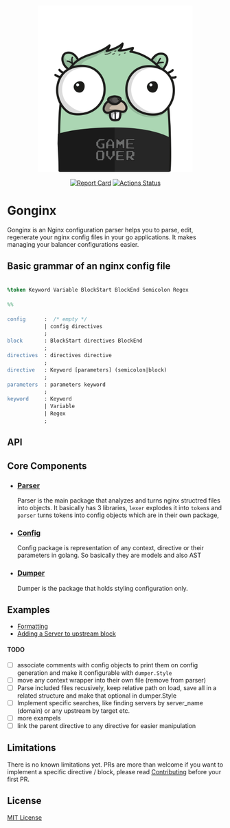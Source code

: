 <p align="center"><img src="./gopher.png" width="360"></p>
<p align="center">
<a href="https://goreportcard.com/badge/github.com/tufanbarisyildirim/gonginx"><img src="https://goreportcard.com/badge/github.com/tufanbarisyildirim/gonginx" alt="Report Card" /></a>
<a href="https://github.com/tufanbarisyildirim/gonging/actions"><img src="https://github.com/tufanbarisyildirim/gonginx/workflows/Go/badge.svg" alt="Actions Status" /></a>
</p>

# Gonginx
Gonginx is an Nginx configuration parser helps you to parse, edit, regenerate your nginx config files in your go applications. It makes managing your balancer configurations easier. 

## Basic grammar of an nginx config file
```yacc

%token Keyword Variable BlockStart BlockEnd Semicolon Regex

%%

config      :  /* empty */ 
            | config directives
            ;
block       : BlockStart directives BlockEnd
            ;
directives  : directives directive
            ;
directive   : Keyword [parameters] (semicolon|block)
            ;
parameters  : parameters keyword
            ;
keyword     : Keyword 
            | Variable 
            | Regex
            ;
```

## API 

## Core Components
- ### [Parser](/parser) 
  Parser is the main package that analyzes and turns nginx structred files into objects. It basically has 3 libraries, `lexer` explodes it into `token`s and `parser` turns tokens into config objects which are in their own package, 
- ### [Config](/config.go)
  Config package is representation of any context, directive or their parameters in golang. So basically they are models and also AST
- ### [Dumper](/dumper.go)
  Dumper is the package that holds styling configuration only. 

## Examples
- [Formatting](/examples/formatting/main.go)
- [Adding a Server to upstream block](/examples/adding-server/main.go)


#### TODO
- [ ]  associate comments with config objects to print them on config generation and make it configurable with `dumper.Style`
- [ ]  move any context wrapper into their own file (remove from parser)
- [ ]  Parse included files recusively, keep relative path on load, save all in a related structure and make that optional in dumper.Style
- [ ]  Implement specific searches, like finding servers by server_name (domain) or any upstream by target etc.
- [ ]  more exampels
- [ ]  link the parent directive to any directive for easier manipulation

## Limitations
There is no known limitations yet. PRs are more than welcome if you want to implement a specific directive / block, please read [Contributing](CONTRIBUTING.md) before your first PR.

## License
[MIT License](LICENSE)